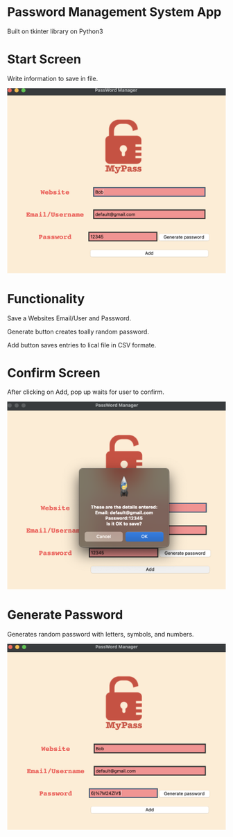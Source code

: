 # Password Management System App

Built on tkinter library on Python3

# Start Screen 

Write information to save in file. 

![alt text](./screenshots/main_screen.png)


# Functionality

Save a Websites Email/User and Password.

Generate button creates toally random password. 

Add button saves entries to lical file in CSV formate.


# Confirm Screen 

After clicking on Add, pop up waits for user to confirm. 

![alt text](./screenshots/confirm_entries.png)


# Generate Password

Generates random password with letters, symbols, and numbers.

![alt text](./screenshots/password.png)
